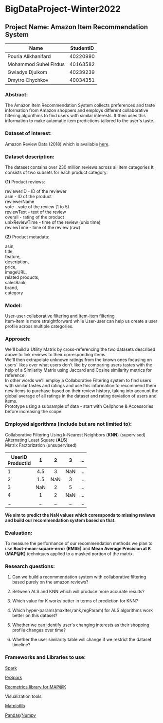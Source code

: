 # BigDataProject-Winter2022

## Project Name: Amazon Item Recommendation System

| Name                  | StudentID |  
|-----------------------|:---------:|
| Pouria Alikhanifard   | 40220990  | 
| Mohammod Suhel Firdus | 40163582  |  
| Gwladys Djuikom       | 40239239  |
| Dmytro Chychkov       | 40034351  | 


### Abstract:
The Amazon Item Recommendation System collects preferences and taste information from Amazon shoppers and employs different collaborative filtering algorithms 
to find users with similar interests. It then uses this information to make automatic item predictions tailored to the user's taste.

### Dataset of interest: 
Amazon Review Data (2018) which is available [here](https://nijianmo.github.io/amazon/index.html).

### Dataset description:
The dataset contains over 230 million reviews across all item categories 
It consists of two subsets for each product category: <br> 

**(1)** Product reviews: <br>

reviewerID - ID of the reviewer <br>
asin - ID of the product<br>
reviewerName<br>
vote - vote of the review (1 to 5) <br>
reviewText - text of the review <br> 
overall - rating of the product <br>
unixReviewTime - time of the review (unix time) <br>
reviewTime - time of the review (raw) <br>

**(2)** Product metadata:

asin,<br>
title,<br>
feature,<br>
description,<br>
price,<br>
imageURL,<br>
related products,<br>
salesRank,<br>
brand,<br>
category

### Model: 
User-user collaborative filtering and Item-item filtering <br>
Item-item is more straightforward while User-user can help us create a user profile across multiple categories.

### Approach:
We'll build a Utility Matrix by cross-referencing the two datasets described above to link reviews to their corresponding items.<br>
We'll then extrapolate unknown ratings from the known ones focusing on users' likes over what users don't like by comparing users tastes with the help of a Similarity Matrix using Jaccard and Cosine similarity metrics for reference.<br>
In other words we'll employ a Collaborative Filtering system to find users with similar tastes and ratings and use this information to recommend them new items to purchase based on their review history, taking into account the global average of all ratings in the dataset and rating deviation of users and items.<br> 
Prototype using a subsample of data - start with Cellphone & Accessories before increasing the scope.<br> 

### Employed algorithms (include but are not limited to): <br>
Collaborative Filtering Using k-Nearest Neighbors (**KNN**) (supervised)<br>
Alternating Least Square (**ALS**) <br>
Matrix Factorization (unsupervised) <br>

| UserID<br/>ProductId |  1  |  2  |  3  | ... |
|----------------------|:---:|:---:|:---:|:---:|
| 1                    | 4.5 |  3  | NaN | ... |
| 2                    | 1.5 |  NaN  |  3  | ... |
| 3                    |  NaN  |  2  |  5  | ... |
| 4                    |  1  |  2  | NaN | ... |
| ...                  | ... | ... | ... | ... |

<b> We aim to predict the NaN values which coressponds to missing reviews and build our recommendation system based on that. </b>

### Evaluation: 
To measure the performance of our recommendation methods we plan to use <b>Root-mean-square-error (RMSE)</b> and <b>Mean Average Precision at K (MAP@K)</b> techniques applied to a masked portion of the matrix.

### Research questions: 

1) Can we build a recommendation system with collaborative filtering based purely on the amazon reviews?<br>

2) Between ALS and KNN which will produce more accurate results?<br>

3) Which value for K works better in terms of prediction for KNN?<br>

4) Which hyper-params(maxIter,rank,regParam) for ALS algorithms work better on this dataset?<br>

5) Whether we can identify user's changing interests as their shopping profile changes over time?<br>

6) Whether the user similarity table will change if we restrict the dataset timeline?

### Frameworks and Libraries to use:

[Spark](https://spark.apache.org/docs/latest/)

[PySpark](https://spark.apache.org/docs/latest/api/python/)

[Recmetrics library for MAP@K](https://github.com/statisticianinstilettos/recmetrics)

Visualization tools:<br>

[Matplotlib](https://matplotlib.org/) 

[Pandas](https://pandas.pydata.org)/[Numpy](https://numpy.org/) 
